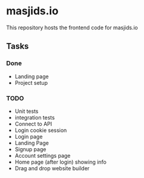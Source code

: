 # masjids.io

This repository hosts the frontend code for masjids.io

## Tasks
### Done
- Landing page
- Project setup

### TODO
- Unit tests
- integration tests
- Connect to API
- Login cookie session
- Login page
- Landing Page
- Signup page
- Account settings page
- Home page (after login) showing info
- Drag and drop website builder
